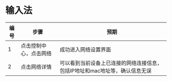 # 输入法                                                                                                                                                                                                    

| 编号 | 步骤                   | 预期                                                         |
| ---- | ---------------------- | ------------------------------------------------------------ |
| 1    | 点击控制中心，点击网络 | 成功进入网络设置界面                                         |
| 2    | 点击网络详情           | 可以看到当前设备上已连接的网络连接信息，包括IP地址和mac地址等，确认信息无误 |
